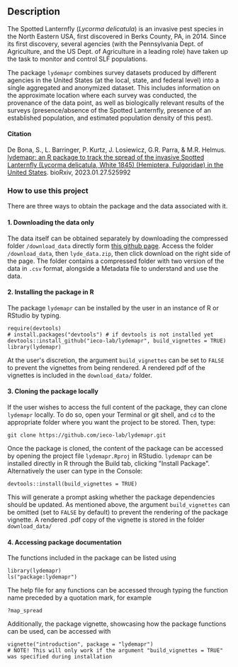 ## Description

The Spotted Lanternfly (*Lycorma delicatula*) is an invasive pest species in the North Eastern USA, first discovered in Berks County, PA, in 2014. Since its first discovery, several agencies (with the Pennsylvania Dept. of Agriculture, and the US Dept. of Agriculture in a leading role) have taken up the task to monitor and control SLF populations.

The package `lydemapr` combines survey datasets produced by different agencies in the United States (at the local, state, and federal level) into a single aggregated and anonymized dataset. This includes information on the approximate location where each survey was conducted, the provenance of the data point, as well as biologically relevant results of the surveys (presence/absence of the Spotted Lanternfly, presence of an established population, and estimated population density of this pest).

#### Citation
De Bona, S., L. Barringer, P. Kurtz, J. Losiewicz, G.R. Parra, & M.R. Helmus. [lydemapr: an R package to track the spread of the invasive Spotted Lanternfly (Lycorma delicatula, White 1845) (Hemiptera, Fulgoridae) in the United States](https://www.biorxiv.org/content/10.1101/2023.01.27.525992v1). bioRxiv, 2023.01.27.525992


### How to use this project

There are three ways to obtain the package and the data associated with it.

#### 1. Downloading the data only

The data itself can be obtained separately by downloading the compressed folder `/download_data` directly form [this github page](https://github.com/ieco-lab/lydemap). Access the folder `/download_data`, then `lyde_data.zip`, then click download on the right side of the page. The folder contains a compressed folder with two version of the data in `.csv` format, alongside a Metadata file to understand and use the data.

#### 2. Installing the package in R

The package `lydemapr` can be installed by the user in an instance of R or RStudio by typing.

```
require(devtools)
# install.packages("devtools") # if devtools is not installed yet
devtools::install_github("ieco-lab/lydemapr", build_vignettes = TRUE)
library(lydemapr)
```
At the user's discretion, the argument `build_vignettes` can be set to `FALSE` to prevent the vignettes from being rendered. A rendered pdf of the vignettes is included in the `download_data/` folder.


#### 3. Cloning the package locally

If the user wishes to access the full content of the package, they can clone `lydemapr` locally.
To do so, open your Terminal or git shell, and `cd` to the appropriate folder where you want the project to be stored. Then, type: 

```
git clone https://github.com/ieco-lab/lydemapr.git
```

Once the package is cloned, the content of the package can be accessed by opening the project file `lydemapr.Rproj` in RStudio. `lydemapr` can be installed directly in R through the Build tab, clicking "Install Package". Alternatively the user can type in the Console:

```
devtools::install(build_vignettes = TRUE)
```

This will generate a prompt asking whether the package dependencies should be updated. As mentioned above, the argument `build_vignettes` can be omitted (set to `FALSE` by default) to prevent the rendering of the package vignette. A rendered .pdf copy of the vignette is stored in the folder `download_data/`

#### 4. Accessing package documentation

The functions included in the package can be listed using

```
library(lydemapr)
ls("package:lydemapr")
```

The help file for any functions can be accessed through typing the function name preceded by a quotation mark, for example

```
?map_spread
```

Additionally, the package vignette, showcasing how the package functions can be used, can be accessed with

```
vignette("introduction", package = "lydemapr")
# NOTE! This will only work if the argument "build_vignettes = TRUE" was specified during installation
```
